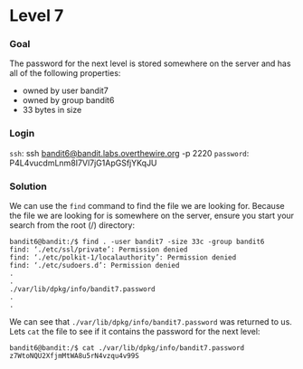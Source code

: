 # Level 7

### Goal
The password for the next level is stored somewhere on the server and has all of the following properties:
- owned by user bandit7
- owned by group bandit6
- 33 bytes in size

### Login
`ssh`: ssh bandit6@bandit.labs.overthewire.org -p 2220
`password`: P4L4vucdmLnm8I7Vl7jG1ApGSfjYKqJU

### Solution
We can use the `find` command to find the file we are looking for. Because the file we are looking for is somewhere on the server, ensure you start your search from the root (/) directory:
```shell
bandit6@bandit:/$ find . -user bandit7 -size 33c -group bandit6
find: ‘./etc/ssl/private’: Permission denied
find: ‘./etc/polkit-1/localauthority’: Permission denied
find: ‘./etc/sudoers.d’: Permission denied
.
.
./var/lib/dpkg/info/bandit7.password
.
.
```

We can see that `./var/lib/dpkg/info/bandit7.password` was returned to us. Lets `cat` the file to see if it contains the password for the next level:
```shell
bandit6@bandit:/$ cat ./var/lib/dpkg/info/bandit7.password
z7WtoNQU2XfjmMtWA8u5rN4vzqu4v99S
```
